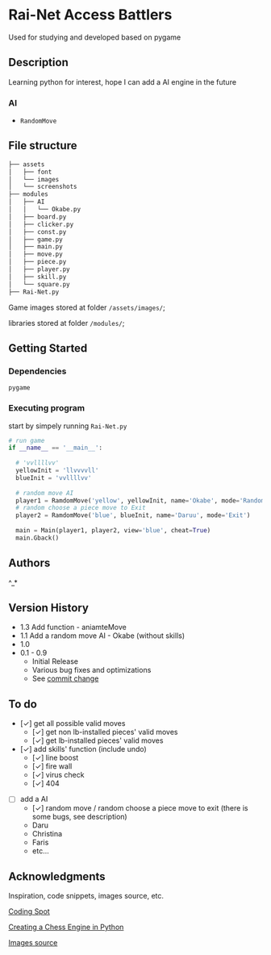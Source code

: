 # Rai-Net Access Battlers

Used for studying and developed based on pygame

## Description

Learning python for interest, hope I can add a AI engine in the future

### AI

* `RandomMove`
  <!-- *  -->

## File structure

```bash
├── assets
│   ├── font
│   └── images
│   └── screenshots
├── modules
│   ├── AI
│   │   └── Okabe.py
│   ├── board.py
│   ├── clicker.py
│   ├── const.py
│   ├── game.py
│   ├── main.py
│   ├── move.py
│   ├── piece.py
│   ├── player.py
│   ├── skill.py
│   └── square.py
├── Rai-Net.py
```

Game images stored at folder `/assets/images/`;

libraries stored at folder `/modules/`;

## Getting Started

### Dependencies

`pygame`

### Executing program

start by simpely running `Rai-Net.py`

```python
# run game
if __name__ == '__main__':
  
  # 'vvllllvv'
  yellowInit = 'llvvvvll'
  blueInit = 'vvllllvv'
  
  # random move AI
  player1 = RamdomMove('yellow', yellowInit, name='Okabe', mode='Random') 
  # random choose a piece move to Exit
  player2 = RamdomMove('blue', blueInit, name='Daruu', mode='Exit')
  
  main = Main(player1, player2, view='blue', cheat=True)
  main.Gback()
```

<!-- ### Functions Introduction

```python

``` -->

## Authors

^_*

## Version History

* 1.3 Add function - aniamteMove
* 1.1 Add a random move AI - Okabe (without skills)
* 1.0
* 0.1 - 0.9
  * Initial Release
  * Various bug fixes and optimizations
  * See [commit change](https://github.com/GodLightdesu/Rai-Net/commits/main/)
  <!--or See [release history]() -->
  
## To do

* [✓] get all possible valid moves
  * [✓] get non lb-installed pieces' valid moves
  * [✓] get lb-installed pieces' valid moves
* [✓] add skills' function (include undo)
  * [✓] line boost
  * [✓] fire wall
  * [✓] virus check
  * [✓] 404
* [ ] add a AI
  * [✓] random move / random choose a piece move to exit (there is some bugs, see description)
  * Daru
  * Christina
  * Faris
  * etc...

## Acknowledgments

Inspiration, code snippets, images source, etc.

[Coding Spot](https://www.youtube.com/watch?v=OpL0Gcfn4B4&t=15084P)

[Creating a Chess Engine in Python](https://youtube.com/playlist?list=PLBwF487qi8MGU81nDGaeNE1EnNEPYWKY_&si=L7rxLYA93rwiaS)

[Images source](https://github.com/FourProbiotics/RainetByCCC/blob/mybranch/assets/resources/Texture/Tex1.png)
